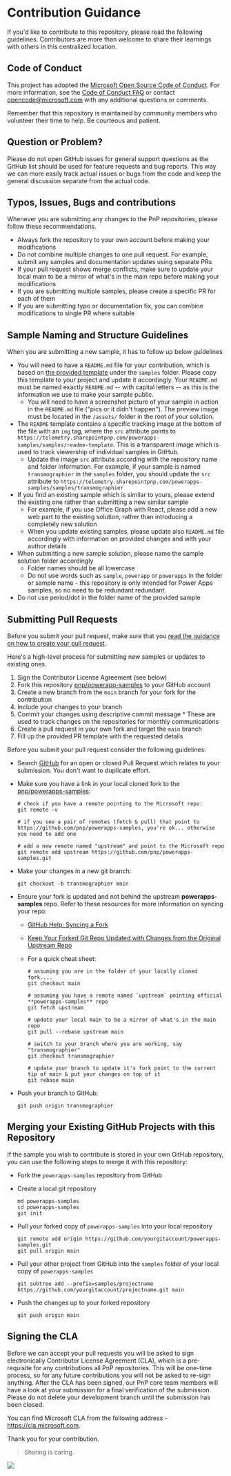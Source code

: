 # Contribution Guidance

If you'd like to contribute to this repository, please read the following guidelines. Contributors are more than welcome to share their learnings with others in this centralized location.

## Code of Conduct

This project has adopted the [Microsoft Open Source Code of Conduct](https://opensource.microsoft.com/codeofconduct/).
For more information, see the [Code of Conduct FAQ](https://opensource.microsoft.com/codeofconduct/faq/) or contact [opencode@microsoft.com](mailto:opencode@microsoft.com) with any additional questions or comments.

Remember that this repository is maintained by community members who volunteer their time to help. Be courteous and patient.

## Question or Problem?

Please do not open GitHub issues for general support questions as the GitHub list should be used for feature requests and bug reports. This way we can more easily track actual issues or bugs from the code and keep the general discussion separate from the actual code.


## Typos, Issues, Bugs and contributions

Whenever you are submitting any changes to the PnP repositories, please follow these recommendations.

* Always fork the repository to your own account before making your modifications
* Do not combine multiple changes to one pull request. For example, submit any samples and documentation updates using separate PRs
* If your pull request shows merge conflicts, make sure to update your local main to be a mirror of what's in the main repo before making your modifications
* If you are submitting multiple samples, please create a specific PR for each of them
* If you are submitting typo or documentation fix, you can combine modifications to single PR where suitable

## Sample Naming and Structure Guidelines

When you are submitting a new sample, it has to follow up below guidelines

* You will need to have a `README.md` file for your contribution, which is based on [the provided template](../samples/README-template.md) under the `samples` folder. Please copy this template to your project and update it accordingly. Your `README.md` must be named exactly `README.md` -- with capital letters -- as this is the information we use to make your sample public.
  * You will need to have a screenshot picture of your sample in action in the `README.md` file ("pics or it didn't happen"). The preview image must be located in the `/assets/` folder in the root of your solution.
* The `README` template contains a specific tracking image at the bottom of the file with an `img` tag, where the `src` attribute points to `https://telemetry.sharepointpnp.com/powerapps-samples/samples/readme-template`. This is a transparent image which is used to track viewership of individual samples in GitHub.
  * Update the image `src` attribute according with the repository name and folder information. For example, if your sample is named `transmographier` in the `samples` folder, you should update the `src` attribute to `https://telemetry.sharepointpnp.com/powerapps-samples/samples/transmographier`
* If you find an existing sample which is similar to yours, please extend the existing one rather than submitting a new similar sample
  * For example, if you use Office Graph with React, please add a new web part to the existing solution, rather than introducing a completely new solution
  * When you update existing samples, please update also `README.md` file accordingly with information on provided changes and with your author details
* When submitting a new sample solution, please name the sample solution folder accordingly
  * Folder names should be all lowercase
  * Do not use words such as `sample`, `powerapp` or `powerapps` in the folder or sample name - this repository is only intended for Power Apps samples, so no need to be redundant redundant.
* Do not use period/dot in the folder name of the provided sample

## Submitting Pull Requests

Before you submit your pull request, make sure that you [read the guidance on how to create your pull request](https://github.com/pnp/powerapps-samples/wiki/How-to-submit-a-Power-App-sample).

Here's a high-level process for submitting new samples or updates to existing ones.

1. Sign the Contributor License Agreement (see below)
2. Fork this repository [pnp/powerapp-samples](https://github.com/pnp/powerapps-samples) to your GitHub account
3. Create a new branch from the `main` branch for your fork for the contribution
4. Include your changes to your branch
5. Commit your changes using descriptive commit message * These are used to track changes on the repositories for monthly communications
6. Create a pull request in your own fork and target the `main` branch
7. Fill up the provided PR template with the requested details

Before you submit your pull request consider the following guidelines:

* Search [GitHub](https://github.com/pnp/powerapps-samples/pulls) for an open or closed Pull Request
  which relates to your submission. You don't want to duplicate effort.
* Make sure you have a link in your local cloned fork to the [pnp/powerapps-samples](https://github.com/pnp/powerapps-samples):

  ```shell
  # check if you have a remote pointing to the Microsoft repo:
  git remote -v

  # if you see a pair of remotes (fetch & pull) that point to https://github.com/pnp/powerapps-samples, you're ok... otherwise you need to add one

  # add a new remote named "upstream" and point to the Microsoft repo
  git remote add upstream https://github.com/pnp/powerapps-samples.git
  ```

* Make your changes in a new git branch:

  ```shell
  git checkout -b transmographier main
  ```

* Ensure your fork is updated and not behind the upstream **powerapps-samples** repo. Refer to these resources for more information on syncing your repo:
  * [GitHub Help: Syncing a Fork](https://help.github.com/articles/syncing-a-fork/)
  * [Keep Your Forked Git Repo Updated with Changes from the Original Upstream Repo](http://www.andrewconnell.com/blog/keep-your-forked-git-repo-updated-with-changes-from-the-original-upstream-repo)
  * For a quick cheat sheet:

    ```shell
    # assuming you are in the folder of your locally cloned fork....
    git checkout main

    # assuming you have a remote named `upstream` pointing official **powerapps-samples** repo
    git fetch upstream

    # update your local main to be a mirror of what's in the main repo
    git pull --rebase upstream main

    # switch to your branch where you are working, say "transmographier"
    git checkout transmographier

    # update your branch to update it's fork point to the current tip of main & put your changes on top of it
    git rebase main
    ```

* Push your branch to GitHub:

  ```shell
  git push origin transmographier
  ```

## Merging your Existing GitHub Projects with this Repository

If the sample you wish to contribute is stored in your own GitHub repository, you can use the following steps to merge it with this repository:

* Fork the `powerapps-samples` repository from GitHub
* Create a local git repository

    ```shell
    md powerapps-samples
    cd powerapps-samples
    git init
    ```

* Pull your forked copy of `powerapps-samples` into your local repository

    ```shell
    git remote add origin https://github.com/yourgitaccount/powerapps-samples.git
    git pull origin main
    ```

* Pull your other project from GitHub into the `samples` folder of your local copy of `powerapps-samples`

    ```shell
    git subtree add --prefix=samples/projectname https://github.com/yourgitaccount/projectname.git main
    ```

* Push the changes up to your forked repository

    ```shell
    git push origin main
    ```

## Signing the CLA

Before we can accept your pull requests you will be asked to sign electronically Contributor License Agreement (CLA), which is a pre-requisite for any contributions all PnP repositories. This will be one-time process, so for any future contributions you will not be asked to re-sign anything. After the CLA has been signed, our PnP core team members will have a look at your submission for a final verification of the submission. Please do not delete your development branch until the submission has been closed.

You can find Microsoft CLA from the following address - https://cla.microsoft.com.

Thank you for your contribution.

> Sharing is caring.

<img src="https://telemetry.sharepointpnp.com/powerapps-samples/CONTRIBUTING.md" />